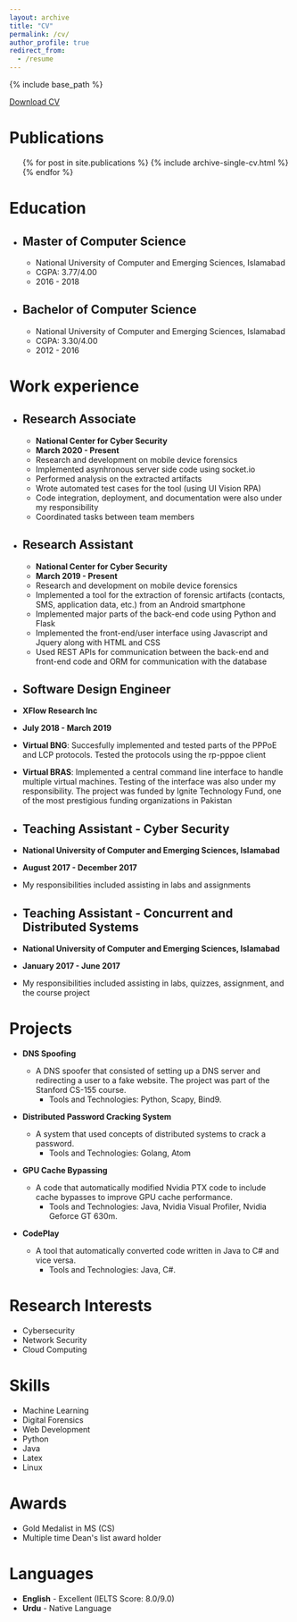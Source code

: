 ```yaml
---
layout: archive
title: "CV"
permalink: /cv/
author_profile: true
redirect_from:
  - /resume
---
```


{% include base_path %}

<a href="https://github.com/AsimIkram1/asimikram1.github.io/raw/master/files/Asim_Ikram_CV.pdf" download>Download CV</a>

Publications
======
  <ul>{% for post in site.publications %}
    {% include archive-single-cv.html %}
  {% endfor %}</ul>

Education
======
* ## Master of Computer Science
  * National University of Computer and Emerging Sciences, Islamabad
  * CGPA: 3.77/4.00
  * 2016 - 2018
* ## Bachelor of Computer Science
  * National University of Computer and Emerging Sciences, Islamabad
  * CGPA: 3.30/4.00
  * 2012 - 2016

Work experience
======
* ## Research Associate
  * **National Center for Cyber Security**
  * **March 2020 - Present**
  * Research and development on mobile device forensics 
  * Implemented asynhronous server side code using socket.io
  * Performed analysis on the extracted artifacts
  * Wrote automated test cases for the tool (using UI Vision RPA)
  * Code integration, deployment, and documentation were also under my responsibility
  * Coordinated tasks between team members

* ## Research Assistant
  * **National Center for Cyber Security**
  * **March 2019 - Present**
  * Research and development on mobile device forensics
  * Implemented a tool for the extraction of forensic artifacts (contacts, SMS, application data, etc.) from an Android smartphone
  * Implemented major parts of the back-end code using Python and Flask
  * Implemented the front-end/user interface using Javascript and Jquery along with HTML and CSS
  * Used REST APIs for communication between the back-end and front-end code and ORM for communication with the database

*  ## Software Design Engineer
  * **XFlow Research Inc**
  * **July 2018 - March 2019**
  * **Virtual BNG**: Succesfully implemented and tested parts of the PPPoE and LCP protocols. Tested the protocols using the rp-pppoe client
  * **Virtual BRAS**: Implemented a central command line interface to handle multiple virtual machines. Testing of the interface was also under my responsibility. The project was funded by Ignite Technology Fund, one of the most prestigious funding organizations in Pakistan

*  ## Teaching Assistant - Cyber Security
  * **National University of Computer and Emerging Sciences, Islamabad**
  * **August 2017 - December 2017**
  * My responsibilities included assisting in labs and assignments

*  ## Teaching Assistant - Concurrent and Distributed Systems
  * **National University of Computer and Emerging Sciences, Islamabad**
  * **January 2017 - June 2017**
  * My responsibilities included assisting in labs, quizzes, assignment, and the course project
  
Projects
======
* **DNS Spoofing**
  * A DNS spoofer that consisted of setting up a DNS server and redirecting a user to a fake website. The project was part of the Stanford CS-155 course.
    * Tools and Technologies: Python, Scapy, Bind9.

* **Distributed Password Cracking System**
  * A system that used concepts of distributed systems to crack a password.
    * Tools and Technologies: Golang, Atom

* **GPU Cache Bypassing**
  * A code that automatically modified Nvidia PTX code to include cache bypasses to improve GPU cache performance.
    * Tools and Technologies: Java, Nvidia Visual Profiler, Nvidia Geforce GT 630m.

* **CodePlay**
  * A tool that automatically converted code written in Java to C# and vice versa.
    * Tools and Technologies: Java, C#.

Research Interests
======
* Cybersecurity
* Network Security
* Cloud Computing

Skills
======
* Machine Learning
* Digital Forensics
* Web Development
* Python
* Java
* Latex
* Linux

Awards
======
* Gold Medalist in MS (CS)
* Multiple time Dean's list award holder

Languages
======
* **English** - Excellent (IELTS Score: 8.0/9.0)
* **Urdu** - Native Language
